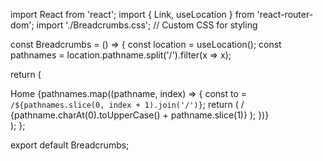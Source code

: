 import React from 'react';
import { Link, useLocation } from 'react-router-dom';
import './Breadcrumbs.css'; // Custom CSS for styling

const Breadcrumbs = () => {
  const location = useLocation();
  const pathnames = location.pathname.split('/').filter(x => x);

  return (
    <nav className="breadcrumbs">
      <Link to="/">Home</Link>
      {pathnames.map((pathname, index) => {
        const to = `/${pathnames.slice(0, index + 1).join('/')}`;
        return (
          <span key={to}>
            <span className="breadcrumb-separator">/</span>
            <Link to={to}>{pathname.charAt(0).toUpperCase() + pathname.slice(1)}</Link>
          </span>
        );
      })}
    </nav>
  );
};

export default Breadcrumbs;
